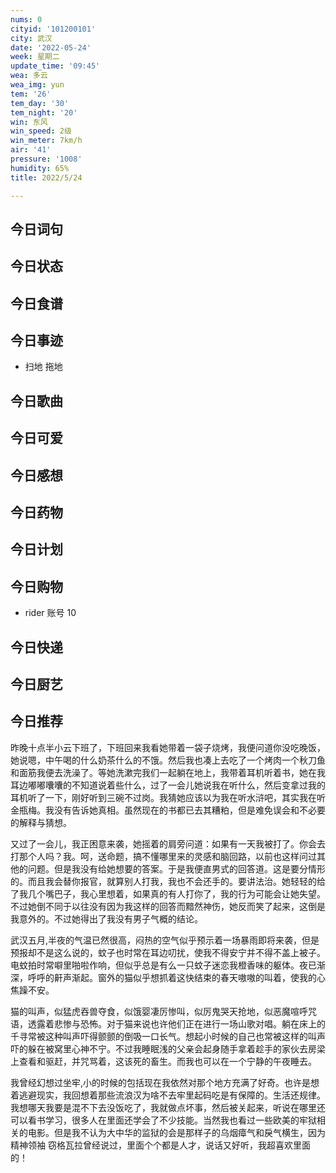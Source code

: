 ```yaml
---
nums: 0
cityid: '101200101'
city: 武汉
date: '2022-05-24'
week: 星期二
update_time: '09:45'
wea: 多云
wea_img: yun
tem: '26'
tem_day: '30'
tem_night: '20'
win: 东风
win_speed: 2级
win_meter: 7km/h
air: '41'
pressure: '1008'
humidity: 65%
title: 2022/5/24

---
```

## 今日词句

## 今日状态

## 今日食谱

## 今日事迹

- 扫地 拖地

## 今日歌曲

## 今日可爱

## 今日感想

## 今日药物

## 今日计划

## 今日购物

- rider 账号 10

## 今日快递

## 今日厨艺

## 今日推荐

昨晚十点半小云下班了，下班回来我看她带着一袋子烧烤，我便问道你没吃晚饭，她说嗯，中午喝的什么奶茶什么的不饿。然后我也凑上去吃了一个烤肉一个秋刀鱼和面筋我便去洗澡了。等她洗漱完我们一起躺在地上，我带着耳机听着书，她在我耳边嘟嘟囔囔的不知道说着些什么，过了一会儿她说我在听什么，然后变拿过我的耳机听了一下，刚好听到三碗不过岗。我猜她应该以为我在听水浒吧，其实我在听金瓶梅。我没有告诉她真相。虽然现在的书都已去其糟粕，但是难免误会和不必要的解释与猜想。

又过了一会儿，我正困意来袭，她摇着的肩旁问道：如果有一天我被打了。你会去打那个人吗？我。呵，送命题，搞不懂哪里来的灵感和脑回路，以前也这样问过其他的问题。但是我没有给她想要的答案。于是我便直男式的回答道。这是要分情形的。而且我会替你报官，就算别人打我，我也不会还手的。要讲法治。她轻轻的给了我几个嘴巴子，我心里想着，如果真的有人打你了，我的行为可能会让她失望。不过她倒不同于以往没有因为我这样的回答而黯然神伤，她反而笑了起来，这倒是我意外的。不过她得出了我没有男子气概的结论。

武汉五月,半夜的气温已然很高，闷热的空气似乎预示着一场暴雨即将来袭，但是预报却不是这么说的，蚊子也时常在耳边叨扰，使我不得安宁并不得不盖上被子。电蚊拍时常噼里啪啦作响，但似乎总是有么一只蚊子迷恋我橙香味的躯体。夜已渐深，呼呼的鼾声渐起。窗外的猫似乎想抓着这快结束的春天嗷嗷的叫着，使我的心焦躁不安。

猫的叫声，似猛虎吞兽夺食，似饿婴凄厉惨叫，似厉鬼哭天抢地，似恶魔喧呼咒语，透露着悲惨与恐怖。对于猫来说也许他们正在进行一场山歌对唱。躺在床上的千寻常被这种叫声吓得颤颤的倒吸一口长气。想起小时候的自己也常被这样的叫声吓的躲在被窝里心神不宁。不过我睡眠浅的父亲会起身随手拿着趁手的家伙去房梁上查看和驱赶，并咒骂着，这该死的畜生。而我也可以在一个宁静的午夜睡去。

我曾经幻想过坐牢,小的时候的包括现在我依然对那个地方充满了好奇。也许是想着逃避现实，我回想着那些流浪汉为啥不去牢里起码吃是有保障的。生活还规律。我想哪天我要是混不下去没饭吃了，我就做点坏事，然后被关起来，听说在哪里还可以看书学习，很多人在里面还学会了不少技能。当然我也看过一些欧美的牢狱相关的电影。但是我不认为大中华的监狱的会是那样子的乌烟瘴气和戾气横生，因为精神领袖 窃格瓦拉曾经说过，里面个个都是人才，说话又好听，我超喜欢里面的！
